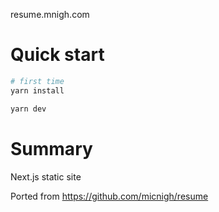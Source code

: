resume.mnigh.com

# Quick start

```sh
# first time
yarn install

yarn dev
```

# Summary

Next.js static site

Ported from https://github.com/micnigh/resume

